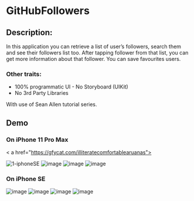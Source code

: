 # GitHubFollowers

## Description:
In this application you can retrieve a list of user’s followers, search them and see their followers list too. After tapping follower from that list, you can get more information about that follower. You can save favourites users.  

### Other traits:
-	100% programmatic UI - No Storyboard (UIKit)
-	No 3rd Party Libraries


With use of Sean Allen tutorial series. 

## Demo

### On iPhone 11 Pro Max
< a href="https://gfycat.com/illiteratecomfortablearuanas"></a>

![1-iphoneSE](https://gfycat.com/illiteratecomfortablearuanas)
![image](https://gfycat.com/handyfreedowitcher)
![image](https://gfycat.com/educatedparchedamericanshorthair)
![image](https://gfycat.com/clearcutbruisedbichonfrise)



### On iPhone SE
![image](https://gfycat.com/sneakytighthorseshoecrab)
![image](https://gfycat.com/snoopythirstyjackrabbit)
![image](https://gfycat.com/honorablewelcomeiberianbarbel)
![image](https://gfycat.com/positiveimpracticalcuttlefish)
